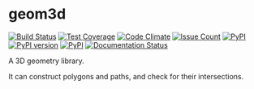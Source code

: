 geom3d
======
[![Build Status](https://travis-ci.org/Cervi-Robotics/geom3d.svg)](https://travis-ci.org/Cervi-Robotics/geom3d)
[![Test Coverage](https://api.codeclimate.com/v1/badges/34b392b61482d98ad3f0/test_coverage)](https://codeclimate.com/github/Cervi-Robotics/geom3d/test_coverage)
[![Code Climate](https://codeclimate.com/github/Cervi-Robotics/geom3d/badges/gpa.svg)](https://codeclimate.com/github/Cervi-Robotics/geom3d)
[![Issue Count](https://codeclimate.com/github/Cervi-Robotics/geom3d/badges/issue_count.svg)](https://codeclimate.com/github/Cervi-Robotics/geom3d)
[![PyPI](https://img.shields.io/pypi/pyversions/geom3d.svg)](https://pypi.python.org/pypi/geom3d)
[![PyPI version](https://badge.fury.io/py/geom3d.svg)](https://badge.fury.io/py/geom3d)
[![PyPI](https://img.shields.io/pypi/implementation/geom3d.svg)](https://pypi.python.org/pypi/geom3d)
[![Documentation Status](https://readthedocs.org/projects/geom3d/badge/?version=latest)](http://geom3d.readthedocs.io/en/latest/?badge=latest)

A 3D geometry library.

It can construct polygons and paths, and check for their intersections.
